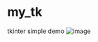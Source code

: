 # my_tk
tkinter simple demo
![image](https://user-images.githubusercontent.com/71516931/168459380-5a785ba4-45e9-41f2-8f6b-c51f5f73fd14.png)
